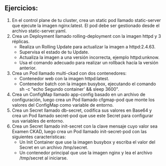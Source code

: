 ## **Ejercicios:**

1. En el control plane de tu cluster, crea un static pod llamado static-server que ejecute la imagen nginx:latest. El pod debe ser gestionado desde el archivo static-server.yaml.
2. Crea un Deployment llamado rolling-deployment con la imagen httpd y 3 réplicas.
   * Realiza un Rolling Update para actualizar la imagen a httpd:2.4.63.
   * Supervisa el estado de tu Update.
   * Actualiza la imagen a una versión incorrecta, ejemplo httpd:unknow.
   * Usa el comando adecuado para realizar un rollback hacía la versión anterior.
3. Crea un Pod llamado multi-ckad con dos contenedores:
   * Contenedor web con la imagen httpd:latest.
   * Contenedor batch con la imagen busybox, ejecutando el comando sh -c "echo Segundo container' && sleep 3600".
4. Crea un ConfigMap llamado app-config basado en un archivo de configuración, luego crea un Pod llamado cfgmap-pod que monte los valores del ConfigMap como variable de entorno.
5. Crea un Secret llamado db-secret, codifica sus valores en Base64 y crea un Pod llamado secret-pod que use este Secret para configurar sus variables de entorno.
6. Crea un Secret llamado init-secret con la clave mensaje cuyo valor sea Examen CKAD, luego crea un Pod llamado init-secret-pod con las siguientes características:
   * Un Init Container que use la imagen busybox y escriba el valor del Secret en un archivo /tmp/secret.
   * Un contenedor principal que use la imagen nginx y lea el archivo /tmp/secret al iniciarse. 